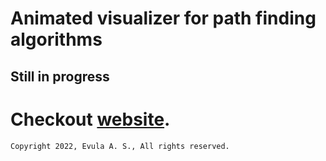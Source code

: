 # Animated visualizer for path finding algorithms

## Still in progress

# Checkout [website](https://shadowdedulet.github.io/Pather/).

```
Copyright 2022, Evula A. S., All rights reserved.
```
